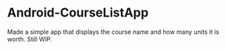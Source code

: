# Android-CourseListApp
Made a simple app that displays the course name and how many units it is worth. Still WIP.
